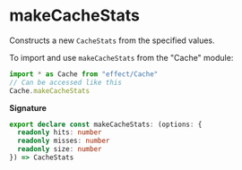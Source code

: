 # makeCacheStats

Constructs a new `CacheStats` from the specified values.

To import and use `makeCacheStats` from the "Cache" module:

```ts
import * as Cache from "effect/Cache"
// Can be accessed like this
Cache.makeCacheStats
```

**Signature**

```ts
export declare const makeCacheStats: (options: {
  readonly hits: number
  readonly misses: number
  readonly size: number
}) => CacheStats
```
